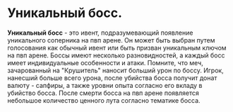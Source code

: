 Уникальный босс.
=========

__Уникальный босс__ - это ивент, подразумевающий появление уникального соперника на пвп арене. Он может быть выбран путем голосования как обычный ивент или быть призван уникальным ключом на пвп арене. Боссы имеют несколько разновидностей, а каждый босс имеет индивидуальные особенности и атаки. Помните, что меч, зачарованный на "Крушитель" наносит больший урон по боссу. Игрок, нанесший больше всего урона, после убийства босса получит донат валюту - сапфиры, а также уровни опыта согласно его вкладу в убийство босса. После смерти босса на пвп арене появляется небольшое количество ценного лута согласно тематике босса.



